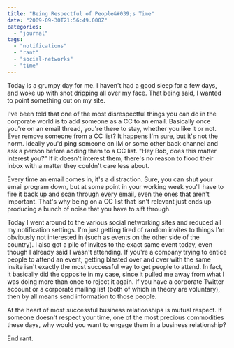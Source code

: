 ```yaml
---
title: "Being Respectful of People&#039;s Time"
date: "2009-09-30T21:56:49.000Z"
categories: 
  - "journal"
tags: 
  - "notifications"
  - "rant"
  - "social-networks"
  - "time"
---
```


Today is a grumpy day for me. I haven't had a good sleep for a few days, and woke up with snot dripping all over my face. That being said, I wanted to point something out on my site.

I've been told that one of the most disrespectful things you can do in the corporate world is to add someone as a CC to an email. Basically once you're on an email thread, you're there to stay, whether you like it or not. Ever remove someone from a CC list? It happens I'm sure, but it's not the norm. Ideally you'd ping someone on IM or some other back channel and ask a person before adding them to a CC list. "Hey Bob, does this matter interest you?" If it doesn't interest them, there's no reason to flood their inbox with a matter they couldn't care less about.

Every time an email comes in, it's a distraction. Sure, you can shut your email program down, but at some point in your working week you'll have to fire it back up and scan through every email, even the ones that aren't important. That's why being on a CC list that isn't relevant just ends up producing a bunch of noise that you have to sift through.

Today I went around to the various social networking sites and reduced all my notification settings. I'm just getting tired of random invites to things I'm obviously not interested in (such as events on the other side of the country). I also got a pile of invites to the exact same event today, even though I already said I wasn't attending. If you're a company trying to entice people to attend an event, getting blasted over and over with the same invite isn't exactly the most successful way to get people to attend. In fact, it basically did the opposite in my case, since it pulled me away from what I was doing more than once to reject it again. If you have a corporate Twitter account or a corporate mailing list (both of which in theory are voluntary), then by all means send information to those people.

At the heart of most successful business relationships is mutual respect. If someone doesn't respect your time, one of the most precious commodities these days, why would you want to engage them in a business relationship?

End rant.
